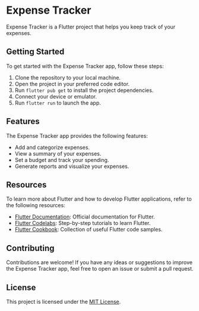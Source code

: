 # Expense Tracker

Expense Tracker is a Flutter project that helps you keep track of your expenses.

## Getting Started

To get started with the Expense Tracker app, follow these steps:

1. Clone the repository to your local machine.
2. Open the project in your preferred code editor.
3. Run `flutter pub get` to install the project dependencies.
4. Connect your device or emulator.
5. Run `flutter run` to launch the app.

## Features

The Expense Tracker app provides the following features:

- Add and categorize expenses.
- View a summary of your expenses.
- Set a budget and track your spending.
- Generate reports and visualize your expenses.

## Resources

To learn more about Flutter and how to develop Flutter applications, refer to the following resources:

- [Flutter Documentation](https://docs.flutter.dev/): Official documentation for Flutter.
- [Flutter Codelabs](https://docs.flutter.dev/codelabs): Step-by-step tutorials to learn Flutter.
- [Flutter Cookbook](https://flutter.dev/docs/cookbook): Collection of useful Flutter code samples.

## Contributing

Contributions are welcome! If you have any ideas or suggestions to improve the Expense Tracker app, feel free to open an issue or submit a pull request.

## License

This project is licensed under the [MIT License](LICENSE).
